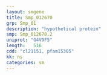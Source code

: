 ```yaml
---
layout: smgene
title: Smp_012670
grp: Smp_01
description: "hypothetical protein"
smp: Smp_012670.2
uniprot: "G4V9F5"
length:   516
cdd: "cl21151, pfam15305"
kk: ns
categories: sm
---
```

